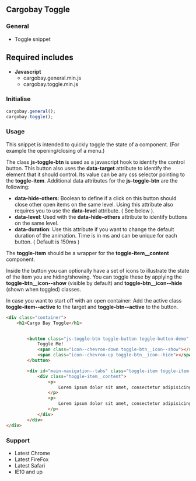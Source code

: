 ## Cargobay Toggle

### General
- Toggle snippet

## Required includes
- **Javascript**
    - cargobay.general.min.js
    - cargobay.toggle.min.js

### Initialise
```javascript
cargobay.general();
cargobay.toggle();
```

### Usage

This snippet is intended to quickly toggle the state of a component. (For example the opening/closing of a menu.)

The class **js-toggle-btn** is used as a javascript hook to identify the control button. This button also uses the **data-target** attribute to identify the element that it should control. Its value can be any css selector pointing to the **toggle-item**.
Additional data attributes for the **js-toggle-btn** are the following:

 - **data-hide-others**: Boolean to define if a click on this button should close other open items on the same level. Using this attribute also requires you to use the **data-level** attribute. ( See below ).
 - **data-level**: Used with the **data-hide-others** attribute to identify buttons on the same level.
 - **data-duration**: Use this attribute if you want to change the default duration of the animation. Time is in ms and can be unique for each button. ( Default is 150ms )

The **toggle-item** should be a wrapper for the **toggle-item__content** component.

Inside the button you can optionally have a set of icons to illustrate the state of the item you are hiding/showing. You can toggle these by applying the **toggle-btn__icon--show** (visible by default) and **toggle-btn__icon--hide** (shown when toggled) classes.

In case you want to start off with an open container:
Add the active class **toggle-item--active** to the target and **toggle-btn--active** to the button.

```html
<div class="container">
    <h1>Cargo Bay Toggle</h1>


        <button class="js-toggle-btn toggle-button toggle-button-demo" data-target="#main-navigation--tabs">
            Toggle Me!
            <span class="icon--chevron-down toggle-btn__icon--show"></span>
            <span class="icon--chevron-up toggle-btn__icon--hide"></span>
        </button>

        <div id="main-navigation--tabs" class="toggle-item toggle-item-demo">
            <div class="toggle-item__content">
                <p>
                    Lorem ipsum dolor sit amet, consectetur adipisicing elit. Quisquam magni inventore nisi enim numquam, accusamus tempore voluptates possimus amet quod aspernatur ea, nulla, sapiente non facere quidem laudantium illo ipsam dolor aliquam dignissimos? Ad non, itaque blanditiis cum impedit, porro dolor nobis. Cupiditate debitis beatae labore, suscipit, dolorem nam omnis?
                </p>
                <p>
                    Lorem ipsum dolor sit amet, consectetur adipisicing elit. Quisquam magni inventore nisi enim numquam, accusamus tempore voluptates possimus amet quod aspernatur ea, nulla, sapiente non facere quidem laudantium illo ipsam dolor aliquam dignissimos? Ad non, itaque blanditiis cum impedit, porro dolor nobis. Cupiditate debitis beatae labore, suscipit, dolorem nam omnis?
                </p>
            </div>
        </div>
</div>
```

### Support
- Latest Chrome
- Latest FireFox
- Latest Safari
- IE10 and up
